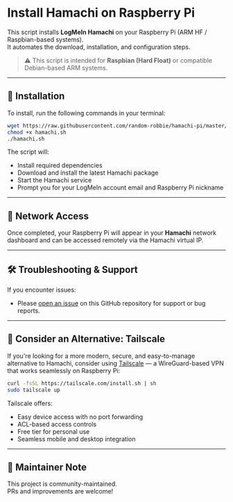 # Install Hamachi on Raspberry Pi

This script installs **LogMeIn Hamachi** on your Raspberry Pi (ARM HF / Raspbian-based systems).  
It automates the download, installation, and configuration steps.

> ⚠️ This script is intended for **Raspbian (Hard Float)** or compatible Debian-based ARM systems.

---

## 🔧 Installation

To install, run the following commands in your terminal:

```bash
wget https://raw.githubusercontent.com/random-robbie/hamachi-pi/master/hamachi.sh
chmod +x hamachi.sh
./hamachi.sh
```

The script will:

- Install required dependencies
- Download and install the latest Hamachi package
- Start the Hamachi service
- Prompt you for your LogMeIn account email and Raspberry Pi nickname

---

## 📡 Network Access

Once completed, your Raspberry Pi will appear in your **Hamachi** network dashboard and can be accessed remotely via the Hamachi virtual IP.

---

## 🛠️ Troubleshooting & Support

If you encounter issues:

- Please [open an issue](https://github.com/txt3rob/hamachi-pi/issues) on this GitHub repository for support or bug reports.

---

## 🚀 Consider an Alternative: Tailscale

If you're looking for a more modern, secure, and easy-to-manage alternative to Hamachi, consider using [Tailscale](https://tailscale.com/) — a WireGuard-based VPN that works seamlessly on Raspberry Pi:

```bash
curl -fsSL https://tailscale.com/install.sh | sh
sudo tailscale up
```

Tailscale offers:

- Easy device access with no port forwarding
- ACL-based access controls
- Free tier for personal use
- Seamless mobile and desktop integration

---

## 🤖 Maintainer Note

This project is community-maintained.  
PRs and improvements are welcome!
